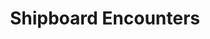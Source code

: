 ---
title: Shipboard Encounters
subtitle: 
image: shipboard_encounters_cover_smaller.jpg
alt_image: 
alt: Hidden 
product_link: https://www.dmsguild.com/product/364986/Shipboard-Encounters?affiliate_id=1739130
selling_site: DMsGuild
---